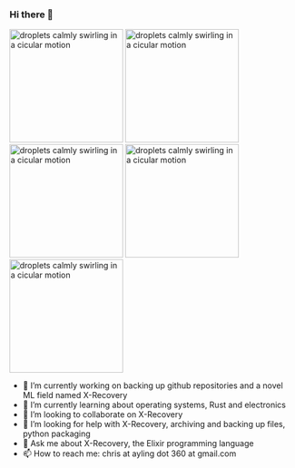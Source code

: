 ### Hi there 👋

<image src="https://raw.githubusercontent.com/ChristopherAyling/breath/main/brth.svg" alt="droplets calmly swirling in a cicular motion" height="200" />
<image src="https://raw.githubusercontent.com/ChristopherAyling/breath/main/brth.svg" alt="droplets calmly swirling in a cicular motion" height="200" />
<image src="https://raw.githubusercontent.com/ChristopherAyling/breath/main/brth.svg" alt="droplets calmly swirling in a cicular motion" height="200" />
<image src="https://raw.githubusercontent.com/ChristopherAyling/breath/main/brth.svg" alt="droplets calmly swirling in a cicular motion" height="200" />
<image src="https://raw.githubusercontent.com/ChristopherAyling/breath/main/brth.svg" alt="droplets calmly swirling in a cicular motion" height="200" />

- 🔭 I’m currently working on backing up github repositories and a novel ML field named X-Recovery
- 🌱 I’m currently learning about operating systems, Rust and electronics
- 👯 I’m looking to collaborate on X-Recovery
- 🤔 I’m looking for help with X-Recovery, archiving and backing up files, python packaging
- 💬 Ask me about X-Recovery, the Elixir programming language
- 📫 How to reach me: chris at ayling dot 360 at gmail.com

